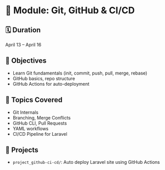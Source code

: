 # 🧰 Module: Git, GitHub & CI/CD

## 🗓️ Duration
April 13 – April 16

## 📌 Objectives

- Learn Git fundamentals (init, commit, push, pull, merge, rebase)
- GitHub basics, repo structure
- GitHub Actions for auto-deployment

## 📘 Topics Covered

- Git Internals
- Branching, Merge Conflicts
- GitHub CLI, Pull Requests
- YAML workflows
- CI/CD Pipeline for Laravel

## 📂 Projects

- `project_github-ci-cd/`: Auto deploy Laravel site using GitHub Actions
